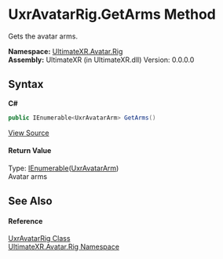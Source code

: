 # UxrAvatarRig.GetArms Method 
 

Gets the avatar arms.

**Namespace:**&nbsp;<a href="N_UltimateXR_Avatar_Rig">UltimateXR.Avatar.Rig</a><br />**Assembly:**&nbsp;UltimateXR (in UltimateXR.dll) Version: 0.0.0.0

## Syntax

**C#**<br />
``` C#
public IEnumerable<UxrAvatarArm> GetArms()
```

<a href="UltimateXR/Scripts/Avatar/Rig/UxrAvatarRig.cs" rel="noopener noreferrer" title="View the source code">View Source</a><br />

#### Return Value
Type: <a href="https://docs.microsoft.com/dotnet/api/system.collections.generic.ienumerable-1" target="_blank" rel="noopener noreferrer">IEnumerable</a>(<a href="T_UltimateXR_Avatar_Rig_UxrAvatarArm">UxrAvatarArm</a>)<br />Avatar arms

## See Also


#### Reference
<a href="T_UltimateXR_Avatar_Rig_UxrAvatarRig">UxrAvatarRig Class</a><br /><a href="N_UltimateXR_Avatar_Rig">UltimateXR.Avatar.Rig Namespace</a><br />